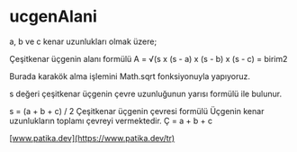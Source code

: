 # ucgenAlani

a, b ve c kenar uzunlukları olmak üzere;

Çeşitkenar üçgenin alanı formülü
A = √(s x (s - a) x (s - b) x (s - c) = birim2

Burada karakök alma işlemini Math.sqrt fonksiyonuyla yapıyoruz.

s değeri çeşitkenar üçgenin çevre uzunluğunun yarısı formülü ile bulunur.

s = (a + b + c) / 2
Çeşitkenar üçgenin çevresi formülü
Üçgenin kenar uzunlukların toplamı çevreyi vermektedir.
Ç = a + b + c

[www.patika.dev](https://www.patika.dev/tr)
